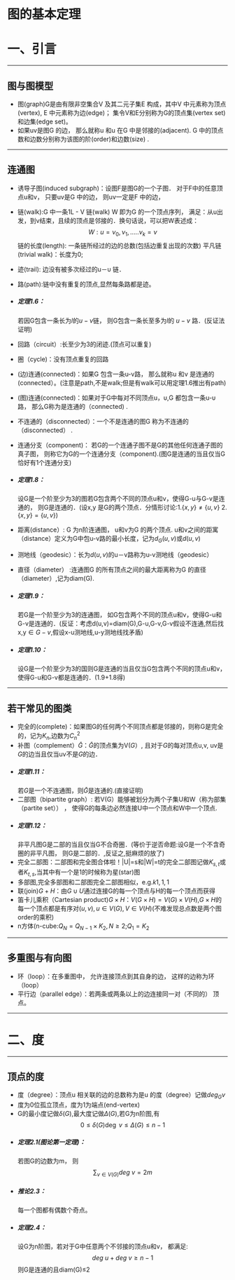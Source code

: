 # 图的基本定理
# 一、引言
---
## 图与图模型
+ 图(graph)G是由有限非空集合V 及其二元子集E 构成，其中V 中元素称为顶点(vertex), E 中元素称为边(edge)； 集令V和E分别称为G的顶点集(vertex set)和边集(edge set)。
+  如果uv是图G 的边， 那么就称u 和u 在G 中是邻接的(adjacent). G 中的顶点数和边数分别称为该图的阶(order)和边数(size) .

---
## 连通图
+ 诱导子图(induced subgraph)：设图F是图G的一个子图． 对于F中的任意顶点u和v， 只要uv是G 中的边， 则uv一定是F 中的边，
+ 链(walk):G 中一条1L - V 链(walk) W 即为G 的一个顶点序列， 满足：从u出发，到v结束，且续的顶点是邻接的．换句话说，可以把W表述成：
$$ W: u=\nu _{0} ,\nu_{1},.....\nu_{k}=\nu $$
链的长度(length): 一条链所经过的边的总数(包括边重复出现的次数)
平凡链(trivial walk)：长度为0;
+ 迹(trail): 边没有被多次经过的u－υ 链．
+ 路(path):链中没有重复的顶点,显然每条路都是迹。
+ ##### 定理1.6： 
    若因G包含一条长为$l$的$u-v$链， 则G包含一条长至多为$l$的
$u - v$ 路．(反证法证明)

+ 回路（circuit）:长至少为3的闭迹.(顶点可以重复)
+ 圈（cycle)：没有顶点重复的回路 
+ (边)连通(connected)：如果G 包含一条u-v路， 那么就称u 和ν 是连通的
(connected）。(注意是path,不是walk;但是有walk可以用定理1.6推出有path)
+ (图)连通(connected)：如果对于G中每对不同顶点u，υ,G 都包含一条u-υ 路， 那么G称为是连通的（connected) .
+ 不连通的（disconnected）：一个不是连通的图G 称为不连通的（disconnected） .
+ 连通分支（component)： 若G的一个连通子图不是G的其他任何连通子图的真子图， 则称它为G的一个连通分支（component).(图G是连通的当且仅当G恰好有1个连通分支)
+ ##### 定理1.8： 
    设G是一个阶至少为3的图若G包含两个不同的顶点u和v，使得G-u与G-v是连通的， 则G是连通的．(设x,y 是G的两个顶点．分情形讨论:$1.\{x,y\}\neq \{u,v\}~2.\{x,y\}=\{u,v\}$)
+ 距离(distance）: G 为n阶连通图， u和v为G 的两个顶点. u和v之间的距寓（distance）定义为G中包u-v路的最小长度，记为$d_{G}(u,v)$或$d(u,v)$
+ 测地线（geodesic）：长为$d(u,v)$的u－v路称为u-v测地线（geodesic）
+ 直径（diameter） :连通图G 的所有顶点之间的最大距离称为G 的直径（diameter）,记为diam(G).
+ ##### 定理1.9： 
    若G是一个阶至少为3的连通图， 如G包含两个不同的顶点u和v，使得G-u和G-v是连通的．(反证：考虑d(u,v)=diam(G),G-u,G-v,G-v假设不连通,然后找x,y$\in G-v$,假设x-u测地线,u-y测地线找矛盾)
+ ##### 定理1.10：
     设G是一个阶至少为3的国则G是连通的当且仅当G包含两个不同的顶点u和v，使得G-u和G-v都是连通的．(1.9+1.8得)
---     
## 若干常见的图类
+ 完全的(complete)：如果图G的任何两个不同顶点都是邻接的，则称G是完全的，记为$K_{n}$,边数为$C_{n}^{2}$
+ 补图（complement）$\bar{G}$：$\bar{G}$的顶点集为V($G$）, 且对于$G$的每对顶点u,v, uv是$G$的边当且仅当uv不是$G$的边．
+ ##### 定理1.11：
    若$G$是一个不连通图，则$\bar{G}$是连通的.(直接证明)
+ 二部图（bipartite graph）: 若V(G）能够被划分为两个子集U和W（称为部集（partite set）） ， 使得G的每条边必然连接U中一个顶点和W中一个顶点.
+ ##### 定理1.12：
    非平凡图G是二部的当且仅当G不合奇圈．(等价于逆否命题:设G是一个不含奇圈的非平凡图， 则G是二部的．,反证之,挺麻烦的放了)
+ 完全二部图：二部图和完全图合体啦！|U|=s和|W|=t的完全二部图记做$K_{s,t}$或者$K_{t,s}$,当其中有一个是1的时候称为星(star)图 
+ 多部图,完全多部图和二部图完全二部图相似，e.g.$k{1,1,1}$
+ 联(join)$G+H$：由$G\cup U$通过连接G的每一个顶点与H的每一个顶点而获得
+ 笛卡儿乘积（Cartesian product)$G\times H$：$V(G\times H)=V(G)\times V(H)$,$G\times H$的每一个顶点都是有序对$(u,v),u\in V(G),V\in V(H)$(不难发现总点数是两个图order的乘积)
+ n方体(n-cube:$Q_{N}=Q_{N-1}\times K_{2},N\geq 2$;$Q_{1}=K_{2}$
---
## 多重图与有向图
+ 环（loop）：在多重图中， 允许连接顶点到其自身的边， 这样的边称为环（loop）
+ 平行边（parallel edge）：若两条或两条以上的边连接同一对（不同的） 顶点。

---
# 二、度
---
## 顶点的度
+ 度（degree）：顶点u 相关联的边的总数称为是u 的度（degree）记做$deg_{G}v$
+ 度为0位孤立顶点，度为1为端点(end-vertex)
+ G的最小度记做$\delta (G)$,最大度记做$Δ(G)$,若G为n阶图,有
$$ 0 \leq δ(G) \deg~v\leq \Delta (G) \leq n-1$$
+ ##### 定理2.1(图论第一定理)：
    若图G的边数为m， 则$$\sum _{v\in V(G)}deg~v=2m$$
+ ##### 推论2.3：
    每一个图都有偶数个奇点。
+ ##### 定理2.4：
    设G为n阶图，若对于G中任意两个不邻接的顶点u和v， 都满足:
    $$deg~u+deg~v\geq n-1$$
    则G是连通的且diam(G)$\leq$2

